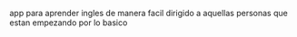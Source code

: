 app para aprender ingles de manera facil dirigido a 
aquellas personas que estan empezando por lo basico
